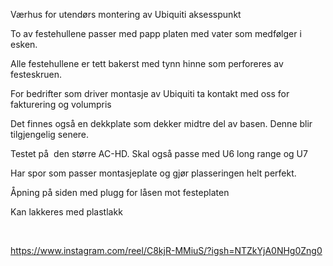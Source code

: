 <!-- Edit this file to change the product description -->

<p>Værhus for utendørs montering av Ubiquiti aksesspunkt</p>
<p>To av festehullene passer med papp platen med vater som medfølger i esken.</p>
<p>Alle festehullene er tett bakerst med tynn hinne som perforeres av festeskruen.</p>
<p>For bedrifter som driver montasje av Ubiquiti ta kontakt med oss for fakturering og volumpris</p>
<p>Det finnes også en dekkplate som dekker midtre del av basen. Denne blir tilgjengelig senere.</p>
<p>Testet på  den større AC-HD. Skal også passe med U6 long range og U7 </p>
<p>Har spor som passer montasjeplate og gjør plasseringen helt perfekt.</p>
<p>Åpning på siden med plugg for låsen mot festeplaten </p>
<p>Kan lakkeres med plastlakk</p>
<p> </p>
<p><a href="https://www.instagram.com/reel/C8kjR-MMiuS/?igsh=NTZkYjA0NHg0Zng0" target="_blank" title="Instagram video" rel="noopener noreferrer">https://www.instagram.com/reel/C8kjR-MMiuS/?igsh=NTZkYjA0NHg0Zng0</a></p>